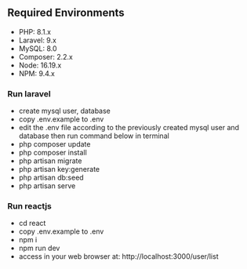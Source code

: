 ## Required Environments
- PHP: 8.1.x 
- Laravel: 9.x 
- MySQL: 8.0
- Composer: 2.2.x
- Node: 16.19.x
- NPM: 9.4.x

### Run laravel
- create mysql user, database
- copy .env.example to .env
- edit the .env file according to the previously created mysql user and database then run command below in terminal
- php composer update
- php composer install
- php artisan migrate
- php artisan key:generate
- php artisan db:seed
- php artisan serve

### Run reactjs
- cd react
- copy .env.example to .env
- npm i
- npm run dev
- access in your web browser at: http://localhost:3000/user/list
